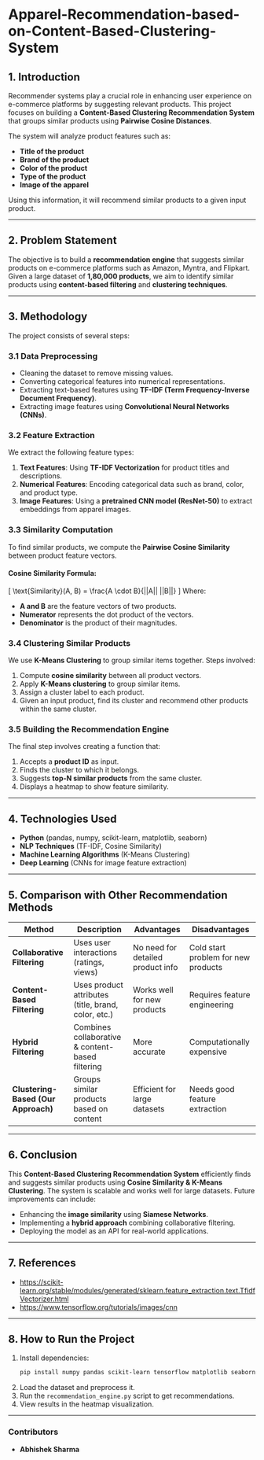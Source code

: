 # Apparel-Recommendation-based-on-Content-Based-Clustering-System

## **1. Introduction**
Recommender systems play a crucial role in enhancing user experience on e-commerce platforms by suggesting relevant products. This project focuses on building a **Content-Based Clustering Recommendation System** that groups similar products using **Pairwise Cosine Distances**.

The system will analyze product features such as:
- **Title of the product**
- **Brand of the product**
- **Color of the product**
- **Type of the product**
- **Image of the apparel**

Using this information, it will recommend similar products to a given input product.

---
## **2. Problem Statement**
The objective is to build a **recommendation engine** that suggests similar products on e-commerce platforms such as Amazon, Myntra, and Flipkart. Given a large dataset of **1,80,000 products**, we aim to identify similar products using **content-based filtering** and **clustering techniques**.

---
## **3. Methodology**
The project consists of several steps:

### **3.1 Data Preprocessing**
- Cleaning the dataset to remove missing values.
- Converting categorical features into numerical representations.
- Extracting text-based features using **TF-IDF (Term Frequency-Inverse Document Frequency)**.
- Extracting image features using **Convolutional Neural Networks (CNNs)**.

### **3.2 Feature Extraction**
We extract the following feature types:
1. **Text Features**: Using **TF-IDF Vectorization** for product titles and descriptions.
2. **Numerical Features**: Encoding categorical data such as brand, color, and product type.
3. **Image Features**: Using a **pretrained CNN model (ResNet-50)** to extract embeddings from apparel images.

### **3.3 Similarity Computation**
To find similar products, we compute the **Pairwise Cosine Similarity** between product feature vectors.

#### **Cosine Similarity Formula:**
\[
\text{Similarity}(A, B) = \frac{A \cdot B}{||A|| ||B||}
\]
Where:
- **A and B** are the feature vectors of two products.
- **Numerator** represents the dot product of the vectors.
- **Denominator** is the product of their magnitudes.

### **3.4 Clustering Similar Products**
We use **K-Means Clustering** to group similar items together. Steps involved:
1. Compute **cosine similarity** between all product vectors.
2. Apply **K-Means clustering** to group similar items.
3. Assign a cluster label to each product.
4. Given an input product, find its cluster and recommend other products within the same cluster.

### **3.5 Building the Recommendation Engine**
The final step involves creating a function that:
1. Accepts a **product ID** as input.
2. Finds the cluster to which it belongs.
3. Suggests **top-N similar products** from the same cluster.
4. Displays a heatmap to show feature similarity.

---
## **4. Technologies Used**
- **Python** (pandas, numpy, scikit-learn, matplotlib, seaborn)
- **NLP Techniques** (TF-IDF, Cosine Similarity)
- **Machine Learning Algorithms** (K-Means Clustering)
- **Deep Learning** (CNNs for image feature extraction)

---
## **5. Comparison with Other Recommendation Methods**

| **Method** | **Description** | **Advantages** | **Disadvantages** |
|------------|----------------|----------------|--------------------|
| **Collaborative Filtering** | Uses user interactions (ratings, views) | No need for detailed product info | Cold start problem for new products |
| **Content-Based Filtering** | Uses product attributes (title, brand, color, etc.) | Works well for new products | Requires feature engineering |
| **Hybrid Filtering** | Combines collaborative & content-based filtering | More accurate | Computationally expensive |
| **Clustering-Based (Our Approach)** | Groups similar products based on content | Efficient for large datasets | Needs good feature extraction |

---
## **6. Conclusion**
This **Content-Based Clustering Recommendation System** efficiently finds and suggests similar products using **Cosine Similarity & K-Means Clustering**. The system is scalable and works well for large datasets. Future improvements can include:
- Enhancing the **image similarity** using **Siamese Networks**.
- Implementing a **hybrid approach** combining collaborative filtering.
- Deploying the model as an API for real-world applications.

---
## **7. References**
- https://scikit-learn.org/stable/modules/generated/sklearn.feature_extraction.text.TfidfVectorizer.html
- https://www.tensorflow.org/tutorials/images/cnn

---
## **8. How to Run the Project**
1. Install dependencies:
   ```sh
   pip install numpy pandas scikit-learn tensorflow matplotlib seaborn
   ```
2. Load the dataset and preprocess it.
3. Run the `recommendation_engine.py` script to get recommendations.
4. View results in the heatmap visualization.

---
### **Contributors**
- **Abhishek Sharma**

